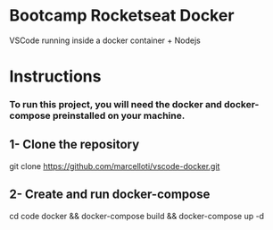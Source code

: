 # Bootcamp Rocketseat Docker
VSCode running inside a docker container + Nodejs

# Instructions
### To run this project, you will need the docker and docker-compose preinstalled on your machine.


## 1- Clone the repository
git clone https://github.com/marcelloti/vscode-docker.git

## 2- Create and run docker-compose
cd code docker && docker-compose build && docker-compose up -d
